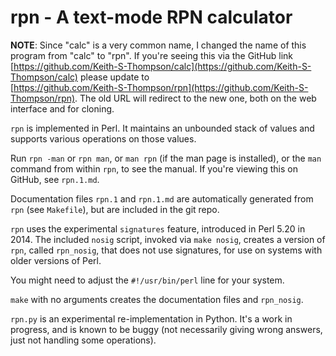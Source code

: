 # rpn - A text-mode RPN calculator

**NOTE**: Since "calc" is a very common name, I changed the name
of this program from "calc" to "rpn".  If you're seeing this via the
GitHub link
[https://github.com/Keith-S-Thompson/calc](https://github.com/Keith-S-Thompson/calc)
please update to  
[https://github.com/Keith-S-Thompson/rpn](https://github.com/Keith-S-Thompson/rpn).
The old URL will redirect to the new one, both on the web interface
and for cloning.

`rpn` is implemented in Perl.  It maintains an unbounded stack of
values and supports various operations on those values.

Run `rpn -man` or `rpn man`, or `man rpn` (if the man page is
installed), or the `man` command from within `rpn`, to see the manual.
If you're viewing this on GitHub, see `rpn.1.md`.

Documentation files `rpn.1` and `rpn.1.md` are automatically
generated from `rpn` (see `Makefile`), but are included in the
git repo.

`rpn` uses the experimental `signatures` feature, introduced in
Perl 5.20 in 2014.  The included `nosig` script, invoked via `make nosig`,
creates a version of `rpn`, called `rpn_nosig`, that does not use
signatures, for use on systems with older versions of Perl.

You might need to adjust the `#!/usr/bin/perl` line for your system.

`make` with no arguments creates the documentation files and
`rpn_nosig`.

`rpn.py` is an experimental re-implementation in Python.  It's a work
in progress, and is known to be buggy (not necessarily giving wrong
answers, just not handling some operations).
